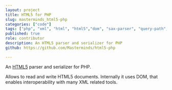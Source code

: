 ```yaml
---
layout: project
title: HTML5 for PHP
slug: masterminds_html5-php
categories: ["code"]
tags: ["php", "xml", "html", "html5","dom", "sax-parser", "query-path", "open-source"]
published: true
role: contributor
description: An HTML5 parser and serializer for PHP 
github: https://github.com/Masterminds/html5-php

---
```


An [HTML5](https://en.wikipedia.org/wiki/HTML5) parser and serializer for PHP.
 
Allows to read and write HTML5 documents. Internally it uses DOM, 
that enables interoperability with many XML related tools.
